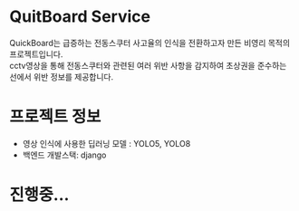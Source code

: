 # QuitBoard Service
QuickBoard는 급증하는 전동스쿠터 사고율의 인식을 전환하고자 만든 비영리 목적의 프로젝트입니다.  
cctv영상을 통해 전동스쿠터와 관련된 여러 위반 사항을 감지하여 초상권을 준수하는 선에서 위반 정보를 제공합니다. 

# 프로젝트 정보
 - 영상 인식에 사용한 딥러닝 모델 : YOLO5, YOLO8
 - 백엔드 개발스택: django

# 진행중...
